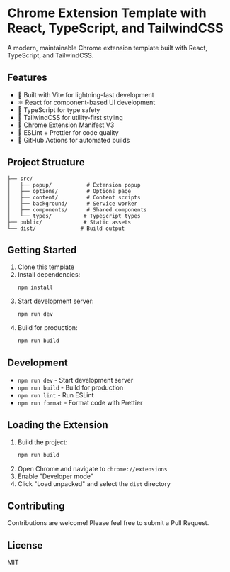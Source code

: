 # Chrome Extension Template with React, TypeScript, and TailwindCSS

A modern, maintainable Chrome extension template built with React, TypeScript, and TailwindCSS.

## Features

- 🚀 Built with Vite for lightning-fast development
- ⚛️ React for component-based UI development
- 📝 TypeScript for type safety
- 🎨 TailwindCSS for utility-first styling
- 🧩 Chrome Extension Manifest V3
- 🔧 ESLint + Prettier for code quality
- 👷 GitHub Actions for automated builds

## Project Structure

```
├── src/
│   ├── popup/           # Extension popup
│   ├── options/         # Options page
│   ├── content/         # Content scripts
│   ├── background/      # Service worker
│   ├── components/      # Shared components
│   └── types/          # TypeScript types
├── public/             # Static assets
└── dist/              # Build output
```

## Getting Started

1. Clone this template
2. Install dependencies:
   ```bash
   npm install
   ```
3. Start development server:
   ```bash
   npm run dev
   ```
4. Build for production:
   ```bash
   npm run build
   ```

## Development

- `npm run dev` - Start development server
- `npm run build` - Build for production
- `npm run lint` - Run ESLint
- `npm run format` - Format code with Prettier

## Loading the Extension

1. Build the project:
   ```bash
   npm run build
   ```
2. Open Chrome and navigate to `chrome://extensions`
3. Enable "Developer mode"
4. Click "Load unpacked" and select the `dist` directory

## Contributing

Contributions are welcome! Please feel free to submit a Pull Request.

## License

MIT

